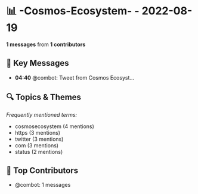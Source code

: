# 📊 -Cosmos-Ecosystem- - 2022-08-19
**1 messages** from **1 contributors**

## 💬 Key Messages
- **04:40** @combot: [‌‌‌‌‎⁠](https://twitter.com/CosmosEcosystem/status/1560486797519593473)Tweet from Cosmos Ecosyst...

## 🔍 Topics & Themes
*Frequently mentioned terms:*
- cosmosecosystem (4 mentions)
- https (3 mentions)
- twitter (3 mentions)
- com (3 mentions)
- status (2 mentions)

## 👥 Top Contributors
- @combot: 1 messages